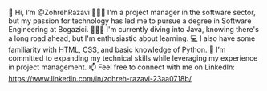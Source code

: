 👋 Hi, I’m @ZohrehRazavi
👩🏻‍💼 I'm a project manager in the software sector, but my passion for technology has led me to pursue a degree in Software Engineering at Bogazici.
👩🏻‍💻 I'm currently diving into Java, knowing there's a long road ahead, but I'm enthusiastic about learning.
💻 I also have some familiarity with HTML, CSS, and basic knowledge of Python.
🌱 I’m committed to expanding my technical skills while leveraging my experience in project management.
📫 Feel free to connect with me on LinkedIn: https://www.linkedin.com/in/zohreh-razavi-23aa0718b/


<!---
ZohrehRazavi/ZohrehRazavi is a ✨ special ✨ repository because its `README.md` (this file) appears on your GitHub profile.
You can click the Preview link to take a look at your changes.
--->
